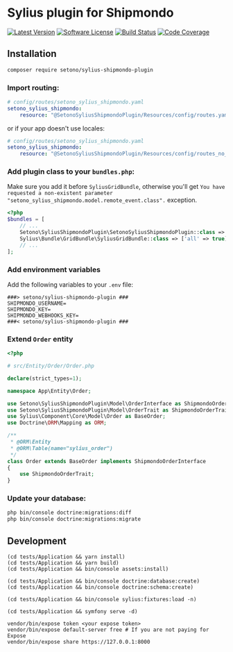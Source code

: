 # Sylius plugin for Shipmondo

[![Latest Version][ico-version]][link-packagist]
[![Software License][ico-license]](LICENSE)
[![Build Status][ico-github-actions]][link-github-actions]
[![Code Coverage][ico-code-coverage]][link-code-coverage]

## Installation

```bash
composer require setono/sylius-shipmondo-plugin
```

### Import routing:

```yaml
# config/routes/setono_sylius_shipmondo.yaml
setono_sylius_shipmondo:
    resource: "@SetonoSyliusShipmondoPlugin/Resources/config/routes.yaml"
```

or if your app doesn't use locales:

```yaml
# config/routes/setono_sylius_shipmondo.yaml
setono_sylius_shipmondo:
    resource: "@SetonoSyliusShipmondoPlugin/Resources/config/routes_no_locale.yaml"
```

### Add plugin class to your `bundles.php`:

Make sure you add it before `SyliusGridBundle`, otherwise you'll get
`You have requested a non-existent parameter "setono_sylius_shipmondo.model.remote_event.class".` exception.

```php
<?php
$bundles = [
    // ...
    Setono\SyliusShipmondoPlugin\SetonoSyliusShipmondoPlugin::class => ['all' => true],
    Sylius\Bundle\GridBundle\SyliusGridBundle::class => ['all' => true],
    // ...
];
```

### Add environment variables

Add the following variables to your `.env` file:

```dotenv
###> setono/sylius-shipmondo-plugin ###
SHIPMONDO_USERNAME=
SHIPMONDO_KEY=
SHIPMONDO_WEBHOOKS_KEY=
###< setono/sylius-shipmondo-plugin ###
```

### Extend `Order` entity

```php
<?php

# src/Entity/Order/Order.php

declare(strict_types=1);

namespace App\Entity\Order;

use Setono\SyliusShipmondoPlugin\Model\OrderInterface as ShipmondoOrderInterface;
use Setono\SyliusShipmondoPlugin\Model\OrderTrait as ShipmondoOrderTrait;
use Sylius\Component\Core\Model\Order as BaseOrder;
use Doctrine\ORM\Mapping as ORM;

/**
 * @ORM\Entity
 * @ORM\Table(name="sylius_order")
 */
class Order extends BaseOrder implements ShipmondoOrderInterface
{
    use ShipmondoOrderTrait;
}
```

### Update your database:

```bash
php bin/console doctrine:migrations:diff
php bin/console doctrine:migrations:migrate
```

## Development

```shell
(cd tests/Application && yarn install)
(cd tests/Application && yarn build)
(cd tests/Application && bin/console assets:install)

(cd tests/Application && bin/console doctrine:database:create)
(cd tests/Application && bin/console doctrine:schema:create)

(cd tests/Application && bin/console sylius:fixtures:load -n)

(cd tests/Application && symfony serve -d)

vendor/bin/expose token <your expose token>
vendor/bin/expose default-server free # If you are not paying for Expose
vendor/bin/expose share https://127.0.0.1:8000
```

[ico-version]: https://poser.pugx.org/setono/sylius-shipmondo-plugin/v/stable
[ico-license]: https://poser.pugx.org/setono/sylius-shipmondo-plugin/license
[ico-github-actions]: https://github.com/Setono/SyliusShipmondoPlugin/workflows/build/badge.svg
[ico-code-coverage]: https://codecov.io/gh/Setono/SyliusShipmondoPlugin/branch/master/graph/badge.svg

[link-packagist]: https://packagist.org/packages/setono/sylius-shipmondo-plugin
[link-github-actions]: https://github.com/Setono/SyliusShipmondoPlugin/actions
[link-code-coverage]: https://codecov.io/gh/Setono/SyliusShipmondoPlugin
